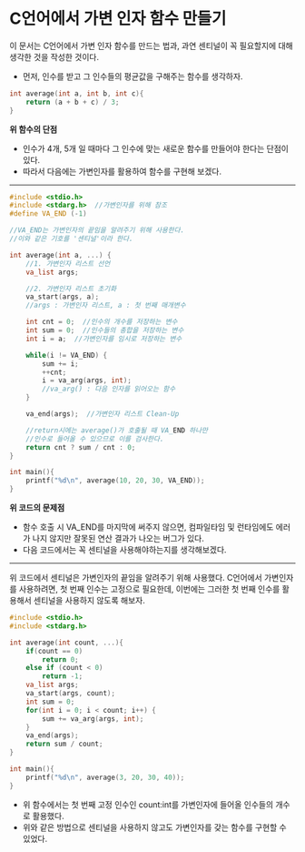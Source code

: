 C언어에서 가변 인자 함수 만들기
======
이 문서는 C언어에서 가변 인자 함수를 만드는 법과, 과연 센티널이 꼭 필요할지에 대해 생각한 것을 작성한 것이다.

* 먼저, 인수를 받고 그 인수들의 평균값을 구해주는 함수를 생각하자.

```C
int average(int a, int b, int c){
    return (a + b + c) / 3;
}
```

__위 함수의 단점__
* 인수가 4개, 5개 일 때마다 그 인수에 맞는 새로운 함수를 만들어야 한다는 단점이 있다.
* 따라서 다음에는 가변인자를 활용하여 함수를 구현해 보겠다.

<hr/>

```C
#include <stdio.h>
#include <stdarg.h>  //가변인자를 위해 참조
#define VA_END (-1)

//VA_END는 가변인자의 끝임을 알려주기 위해 사용한다.
//이와 같은 기호를 '센티널'이라 한다.

int average(int a, ...) {
    //1. 가변인자 리스트 선언
    va_list args;

    //2. 가변인자 리스트 초기화
    va_start(args, a);
    //args : 가변인자 리스트, a : 첫 번째 매개변수

    int cnt = 0;  //인수의 개수를 저장하는 변수
    int sum = 0;  //인수들의 총합을 저장하는 변수
    int i = a;  //가변인자를 임시로 저장하는 변수

    while(i != VA_END) {
        sum += i;
        ++cnt;
        i = va_arg(args, int);
        //va_arg() : 다음 인자를 읽어오는 함수
    }

    va_end(args);  //가변인자 리스트 Clean-Up

    //return시에는 average()가 호출될 때 VA_END 하나만 
    //인수로 들어올 수 있으므로 이를 검사한다.
    return cnt ? sum / cnt : 0;
}

int main(){
    printf("%d\n", average(10, 20, 30, VA_END));
}
```

__위 코드의 문제점__
* 함수 호출 시 VA_END를 마지막에 써주지 않으면, 컴파일타임 및 런타임에도 에러가 나지 않지만 잘못된 연산 결과가 나오는 버그가 있다.
* 다음 코드에서는 꼭 센티널을 사용해야하는지를 생각해보겠다.

<hr/>

위 코드에서 센티널은 가변인자의 끝임을 알려주기 위해 사용했다. C언어에서 가변인자를 사용하려면, 첫 번째 인수는 고정으로 필요한데, 이번에는 그러한 첫 번째 인수를 활용해서 센티널을 사용하지 않도록 해보자.

```C
#include <stdio.h>
#include <stdarg.h>

int average(int count, ...){
    if(count == 0)
        return 0;
    else if (count < 0)
        return -1;
    va_list args;
    va_start(args, count);
    int sum = 0;
    for(int i = 0; i < count; i++) {
        sum += va_arg(args, int);
    }
    va_end(args);
    return sum / count;
}

int main(){
    printf("%d\n", average(3, 20, 30, 40));
}
```
* 위 함수에서는 첫 번째 고정 인수인 count:int를 가변인자에 들어올 인수들의 개수로 활용했다.
* 위와 같은 방법으로 센티널을 사용하지 않고도 가변인자를 갖는 함수를 구현할 수 있었다.
